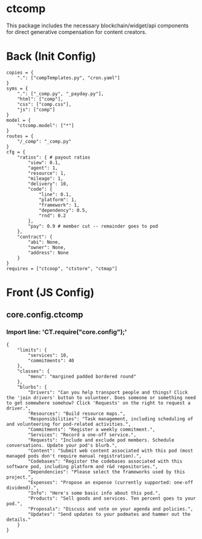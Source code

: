 # ctcomp
This package includes the necessary blockchain/widget/api components for direct generative compensation for content creators.


# Back (Init Config)

    copies = {
    	".": ["compTemplates.py", "cron.yaml"]
    }
    syms = {
    	".": ["_comp.py", "_payday.py"],
    	"html": ["comp"],
    	"css": ["comp.css"],
    	"js": ["comp"]
    }
    model = {
    	"ctcomp.model": ["*"]
    }
    routes = {
    	"/_comp": "_comp.py"
    }
    cfg = {
    	"ratios": { # payout ratios
    		"view": 0.1,
    		"agent": 1,
    		"resource": 1,
    		"mileage": 1,
    		"delivery": 10,
    		"code": {
    			"line": 0.1,
    			"platform": 1,
    			"framework": 1,
    			"dependency": 0.5,
    			"rnd": 0.2
    		},
    		"pay": 0.9 # member cut -- remainder goes to pod
    	},
    	"contract": {
    		"abi": None,
    		"owner": None,
    		"address": None
    	}
    }
    requires = ["ctcoop", "ctstore", "ctmap"]

# Front (JS Config)

## core.config.ctcomp
### Import line: 'CT.require("core.config");'
    {
    	"limits": {
    		"services": 10,
    		"commitments": 40
    	},
    	"classes": {
    		"menu": "margined padded bordered round"
    	},
    	"blurbs": {
    		"Drivers": "Can you help transport people and things? Click the 'join drivers' button to volunteer. Does someone or something need to get somewhere somehow? Click 'Requests' on the right to request a driver.",
    		"Resources": "Build resource maps.",
    		"Responsibilities": "Task management, including scheduling of and volunteering for pod-related activities.",
    		"Commitments": "Register a weekly commitment.",
    		"Services": "Record a one-off service.",
    		"Requests": "Include and exclude pod members. Schedule conversations. Update your pod's blurb.",
    		"Content": "Submit web content associated with this pod (most managed pods don't require manual registration).",
    		"Codebases": "Register the codebases associated with this software pod, including platform and r&d repositories.",
    		"Dependencies": "Please select the frameworks used by this project.",
    		"Expenses": "Propose an expense (currently supported: one-off dividend).",
    		"Info": "Here's some basic info about this pod.",
    		"Products": "Sell goods and services. Ten percent goes to your pod.",
    		"Proposals": "Discuss and vote on your agenda and policies.",
    		"Updates": "Send updates to your podmates and hammer out the details."
    	}
    }